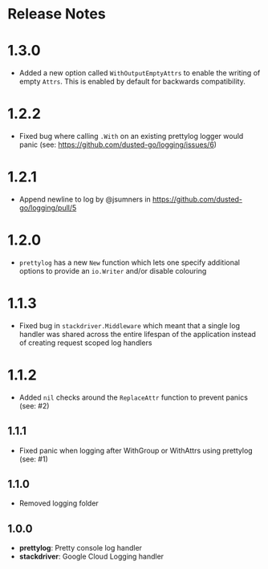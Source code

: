 Release Notes
=============

# 1.3.0

- Added a new option called `WithOutputEmptyAttrs` to enable the writing of empty `Attrs`. This is enabled by default for backwards compatibility.

# 1.2.2

- Fixed bug where calling `.With` on an existing prettylog logger would panic (see: https://github.com/dusted-go/logging/issues/6)

# 1.2.1

- Append newline to log by @jsumners in https://github.com/dusted-go/logging/pull/5

# 1.2.0

- `prettylog` has a new `New` function which lets one specify additional options to provide an `io.Writer` and/or disable colouring

# 1.1.3

- Fixed bug in `stackdriver.Middleware` which meant that a single log handler was shared across the entire lifespan of the application instead of creating request scoped log handlers

# 1.1.2

- Added `nil` checks around the `ReplaceAttr` function to prevent panics (see: #2)

## 1.1.1

- Fixed panic when logging after WithGroup or WithAttrs using prettylog (see: #1)

## 1.1.0

- Removed logging folder

## 1.0.0

- **prettylog**: Pretty console log handler
- **stackdriver**: Google Cloud Logging handler
